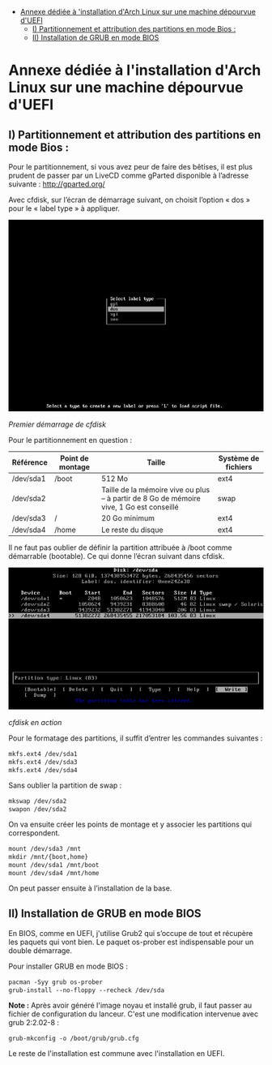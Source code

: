    * [Annexe dédiée à 'installation d'Arch Linux sur une machine dépourvue d'UEFI](#annexe-dédiée-à-l-installation-d-arch-linux-sur-une-machine-dépourvue-d-uefi)
      * [I) Partitionnement et attribution des partitions en mode Bios :](#i-partitionnement-et-attribution-des-partitions-en-mode-bios)<br>
      * [II) Installation de GRUB en mode BIOS](#ii-installation-de-grub-en-mode-bios)


Annexe dédiée à l'installation d'Arch Linux sur une machine dépourvue d'UEFI
========================================================================================


I) Partitionnement et attribution des partitions en mode Bios :
----------------------------------------------------------------------

Pour le partitionnement, si vous avez peur de faire des bêtises, il est plus prudent de passer par un LiveCD comme gParted disponible à l’adresse suivante : <http://gparted.org/>

Avec cfdisk, sur l’écran de démarrage suivant, on choisit l’option « dos » pour le « label type » à appliquer.

![Premier démarrage de cfdisk](pictures/cfdisk-bios.png)

*Premier démarrage de cfdisk*

Pour le partitionnement en question :

| Référence |  Point de montage |  Taille                           |   Système de fichiers |
|-----------|-------------------|-----------------------------------|-----------------------|
| /dev/sda1 | /boot             | 512 Mo                            |  ext4                 |
| /dev/sda2 |                   | Taille de la mémoire vive ou plus – à partir de 8 Go de mémoire vive, 1 Go est conseillé |  swap                 |
| /dev/sda3 |  /                | 20 Go minimum                     |  ext4                 |
| /dev/sda4 | /home             | Le reste du disque                | ext4                  |
  

Il ne faut pas oublier de définir la partition attribuée à /boot comme démarrable (bootable). Ce qui donne l’écran suivant dans cfdisk.

![cfdisk en action](pictures/cfdisk2-bios.png)

*cfdisk en action*

Pour le formatage des partitions, il suffit d’entrer les commandes suivantes :

```
mkfs.ext4 /dev/sda1
mkfs.ext4 /dev/sda3
mkfs.ext4 /dev/sda4
```

Sans oublier la partition de swap :

```
mkswap /dev/sda2
swapon /dev/sda2
```

On va ensuite créer les points de montage et y associer les partitions qui correspondent.

```
mount /dev/sda3 /mnt
mkdir /mnt/{boot,home}
mount /dev/sda1 /mnt/boot
mount /dev/sda4 /mnt/home
```

On peut passer ensuite à l’installation de la base.

II) Installation de GRUB en mode BIOS
----------------------------------------------

En BIOS, comme en UEFI, j'utilise Grub2 qui s’occupe de tout et récupère les paquets qui vont bien. Le paquet os-prober est indispensable pour un double démarrage.

Pour installer GRUB en mode BIOS :

```
pacman -Syy grub os-prober
grub-install --no-floppy --recheck /dev/sda
```

**Note :** Après avoir généré l'image noyau et installé grub, il faut passer au fichier de configuration du lanceur. C'est une modification intervenue avec grub 2:2.02-8 :

```
grub-mkconfig -o /boot/grub/grub.cfg
```

Le reste de l'installation est commune avec l'installation en UEFI.